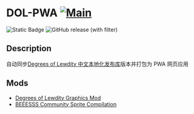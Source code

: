 # DOL-PWA [![Main](https://github.com/ParticleG/dol-pwa/actions/workflows/main.yml/badge.svg)](https://github.com/ParticleG/dol-pwa/actions/workflows/main.yml)

![Static Badge](https://img.shields.io/badge/Author-Vrelnir-purple?link=https%3A%2F%2Fvrelnir.blogspot.com%2F)
![GitHub release (with filter)](https://img.shields.io/github/v/release/Eltirosto/Degrees-of-Lewdity-Chinese-Localization?link=https%3A%2F%2Fgithub.com%2FEltirosto%2FDegrees-of-Lewdity-Chinese-Localization%2Freleases%2Flatest)

## Description

自动同步[Degrees of Lewdity 中文本地化发布库](https://github.com/Eltirosto/Degrees-of-Lewdity-Chinese-Localization)版本并打包为 PWA 网页应用

## Mods

- [Degrees of Lewdity Graphics Mod](https://gitgud.io/BEEESSS/degrees-of-lewdity-graphics-mod)
- [BEEESSS Community Sprite Compilation](https://gitgud.io/Kaervek/kaervek-beeesss-community-sprite-compilation)
